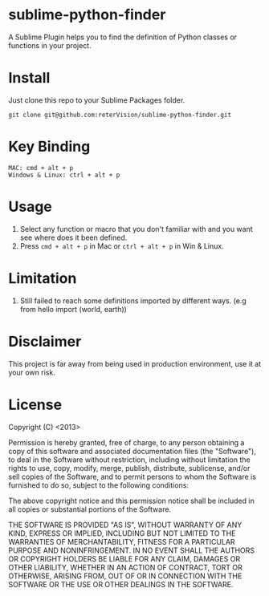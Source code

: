 sublime-python-finder
=====================

A Sublime Plugin helps you to find the definition of Python classes or functions in your project.


Install
====

Just clone this repo to your Sublime Packages folder.

```
git clone git@github.com:reterVision/sublime-python-finder.git
```

Key Binding
=======

```
MAC: cmd + alt + p
Windows & Linux: ctrl + alt + p
```

Usage
====

1. Select any function or macro that you don't familiar with and you want see where does it been defined.
2. Press ```cmd + alt + p``` in Mac or ```ctrl + alt + p``` in Win & Linux.

Limitation
==========

1. Still failed to reach some definitions imported by different ways. (e.g from hello import (world, earth))

Disclaimer
======
This project is far away from being used in production environment, use it at your own risk.

License
====
Copyright (C) <2013> <reterVision>

Permission is hereby granted, free of charge, to any person obtaining a copy of this software and associated documentation files (the "Software"), to deal in the Software without restriction, including without limitation the rights to use, copy, modify, merge, publish, distribute, sublicense, and/or sell copies of the Software, and to permit persons to whom the Software is furnished to do so, subject to the following conditions:

The above copyright notice and this permission notice shall be included in all copies or substantial portions of the Software.

THE SOFTWARE IS PROVIDED "AS IS", WITHOUT WARRANTY OF ANY KIND, EXPRESS OR IMPLIED, INCLUDING BUT NOT LIMITED TO THE WARRANTIES OF MERCHANTABILITY, FITNESS FOR A PARTICULAR PURPOSE AND NONINFRINGEMENT. IN NO EVENT SHALL THE AUTHORS OR COPYRIGHT HOLDERS BE LIABLE FOR ANY CLAIM, DAMAGES OR OTHER LIABILITY, WHETHER IN AN ACTION OF CONTRACT, TORT OR OTHERWISE, ARISING FROM, OUT OF OR IN CONNECTION WITH THE SOFTWARE OR THE USE OR OTHER DEALINGS IN THE SOFTWARE.

